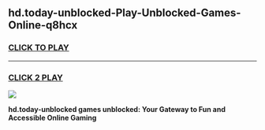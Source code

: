 
## hd.today-unblocked-Play-Unblocked-Games-Online-q8hcx
<h3>
<a href="https://premium76.site?title=hd.today-unblocked&ref=25A">CLICK TO PLAY</a></h3>
<hr>

<h3>
<a href="https://premium76.site?title=hd.today-unblocked&ref=25A">CLICK 2 PLAY</a>
  
</h3>

<a href="https://premium76.site?title=hd.today-unblocked&ref=25A"><img src="https://clearcache.store/games.png"></a>


**hd.today-unblocked games unblocked: Your Gateway to Fun and Accessible Online Gaming**
